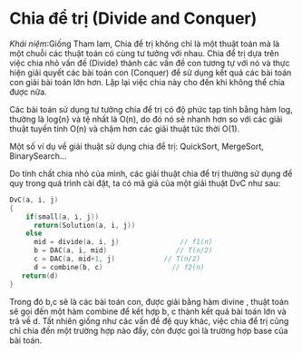 # Chia để trị (Divide and Conquer)

_Khái niệm_:Giống Tham lam, Chia để trị không chỉ là một thuật toán mà là một chuỗi các thuật toán có cùng tư tưởng với nhau. Chia để trị dựa trên việc chia nhỏ vấn đề (Divide) thành các vấn đề con tương tự với nó và thực hiện giải quyết các bài toán con (Conquer) để sử dụng kết quả các bài toán con giải bài toán lớn hơn. Lặp lại việc chia này cho đến khi không thể chia được nữa.

Các bài toán sử dụng tư tưởng chia để trị có độ phức tạp tính bằng hàm log, thường là log{n} và tệ nhất là O(n), do đó nó sẽ nhanh hơn so với các giải thuật tuyến tính O(n) và chậm hơn các giải thuật tức thời O(1).

Một số ví dụ về giải thuật sử dụng chia để trị: QuickSort, MergeSort, BinarySearch...

Do tính chất chia nhỏ của mình, các giải thuật chia để trị thường sử dụng để quy trong quá trình cài đặt, ta có mã giả của một giải thuật DvC như sau:
```cpp
DvC(a, i, j)
{
    if(small(a, i, j))
      return(Solution(a, i, j))
    else 
      mid = divide(a, i, j)               // f1(n)
      b = DAC(a, i, mid)                 // T(n/2)
      c = DAC(a, mid+1, j)            // T(n/2)
      d = combine(b, c)                 // f2(n)
   return(d)
}
```
Trong đó b,c sẽ là các bài toán con, được giải bằng hàm divine , thuật toán sẽ gọi đến một hàm combine để kết hợp b, c thành kết quả bài toán lớn và trả về d.
Tất nhiên giống như các vấn đề đệ quy khác, việc chia để trị cũng chỉ chia đến một trường hợp nào đấy, còn được goi là trường hợp base của bài toán.

